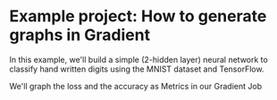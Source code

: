 # Example project: How to generate graphs in Gradient

In this example,  we'll build a simple (2-hidden layer) neural network to classify hand written digits using the MNIST dataset and TensorFlow.  

We'll graph the loss and the accuracy as Metrics in our Gradient Job